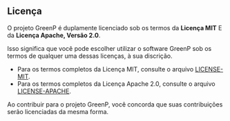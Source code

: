 ## Licença

O projeto GreenP é duplamente licenciado sob os termos da **Licença MIT** E da **Licença Apache, Versão 2.0**.

Isso significa que você pode escolher utilizar o software GreenP sob os termos de qualquer uma dessas licenças, à sua discrição.

* Para os termos completos da Licença MIT, consulte o arquivo [LICENSE-MIT](LICENSE-MIT).
* Para os termos completos da Licença Apache 2.0, consulte o arquivo [LICENSE-APACHE](LICENSE-APACHE).

Ao contribuir para o projeto GreenP, você concorda que suas contribuições serão licenciadas da mesma forma.
